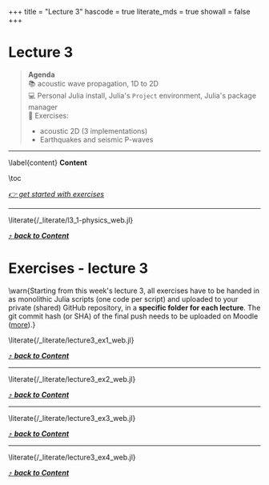 +++
title = "Lecture 3"
hascode = true
literate_mds = true
showall = false
+++

# Lecture 3

> **Agenda**\
> :books: acoustic wave propagation, 1D to 2D\
> :computer: Personal Julia install, Julia's `Project` environment, Julia's package manager\
> :construction: Exercises:
> - acoustic 2D (3 implementations)
> - Earthquakes and seismic P-waves

--- 

\label{content}
**Content**

\toc

[_👉 get started with exercises_](#exercises_-_lecture_3)

---

\literate{/_literate/l3_1-physics_web.jl}

[⤴ _**back to Content**_](#content)

<!-- \literate{/_literate/l3_2-repl-pkg.jl} -->

<!-- [⤴ _**back to Content**_](#content) -->

# Exercises - lecture 3

\warn{Starting from this week's lecture 3, all exercises have to be handed in as monolithic Julia scripts (one code per script) and uploaded to your private (shared) GitHub repository, in a **specific folder for each lecture**. The git commit hash (or SHA) of the final push needs to be uploaded on Moodle ([more](/homework)).}

\literate{/_literate/lecture3_ex1_web.jl}

[⤴ _**back to Content**_](#content)

---

\literate{/_literate/lecture3_ex2_web.jl}

[⤴ _**back to Content**_](#content)

---

\literate{/_literate/lecture3_ex3_web.jl}

[⤴ _**back to Content**_](#content)

---

\literate{/_literate/lecture3_ex4_web.jl}

[⤴ _**back to Content**_](#content)